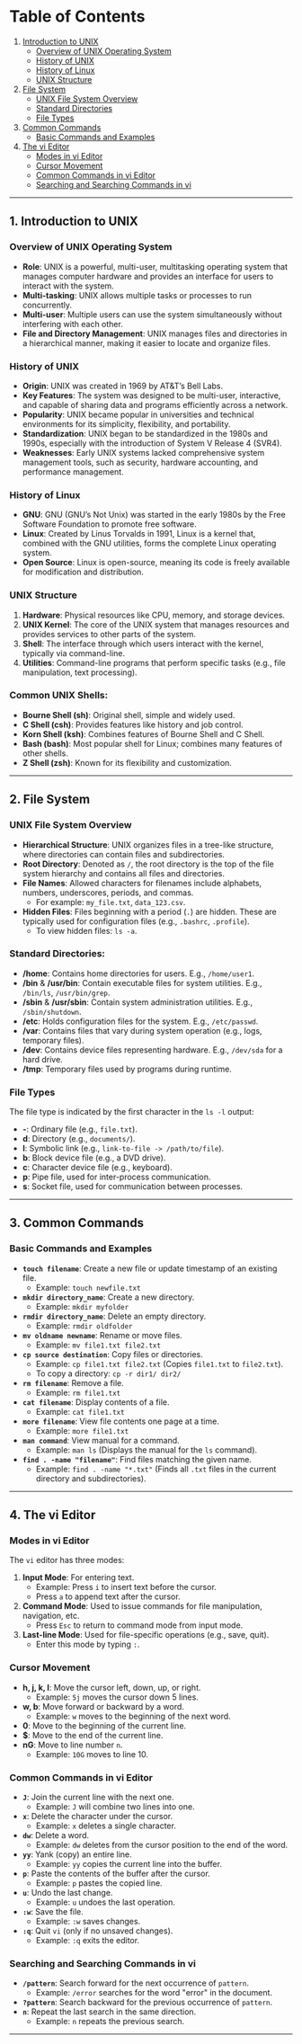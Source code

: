 # Table of Contents
1. [Introduction to UNIX](#introduction-to-unix)
   - [Overview of UNIX Operating System](#overview-of-unix-operating-system)
   - [History of UNIX](#history-of-unix)
   - [History of Linux](#history-of-linux)
   - [UNIX Structure](#unix-structure)
2. [File System](#file-system)
   - [UNIX File System Overview](#unix-file-system-overview)
   - [Standard Directories](#standard-directories)
   - [File Types](#file-types)
3. [Common Commands](#common-commands)
   - [Basic Commands and Examples](#basic-commands-and-examples)
4. [The vi Editor](#the-vi-editor)
   - [Modes in vi Editor](#modes-in-vi-editor)
   - [Cursor Movement](#cursor-movement)
   - [Common Commands in vi Editor](#common-commands-in-vi-editor)
   - [Searching and Searching Commands in vi](#searching-and-searching-commands-in-vi)

---

## 1. Introduction to UNIX

### Overview of UNIX Operating System
- **Role**: UNIX is a powerful, multi-user, multitasking operating system that manages computer hardware and provides an interface for users to interact with the system.
- **Multi-tasking**: UNIX allows multiple tasks or processes to run concurrently.
- **Multi-user**: Multiple users can use the system simultaneously without interfering with each other.
- **File and Directory Management**: UNIX manages files and directories in a hierarchical manner, making it easier to locate and organize files.

### History of UNIX
- **Origin**: UNIX was created in 1969 by AT&T’s Bell Labs.
- **Key Features**: The system was designed to be multi-user, interactive, and capable of sharing data and programs efficiently across a network.
- **Popularity**: UNIX became popular in universities and technical environments for its simplicity, flexibility, and portability.
- **Standardization**: UNIX began to be standardized in the 1980s and 1990s, especially with the introduction of System V Release 4 (SVR4).
- **Weaknesses**: Early UNIX systems lacked comprehensive system management tools, such as security, hardware accounting, and performance management.

### History of Linux
- **GNU**: GNU (GNU’s Not Unix) was started in the early 1980s by the Free Software Foundation to promote free software.
- **Linux**: Created by Linus Torvalds in 1991, Linux is a kernel that, combined with the GNU utilities, forms the complete Linux operating system.
- **Open Source**: Linux is open-source, meaning its code is freely available for modification and distribution.

### UNIX Structure
1. **Hardware**: Physical resources like CPU, memory, and storage devices.
2. **UNIX Kernel**: The core of the UNIX system that manages resources and provides services to other parts of the system.
3. **Shell**: The interface through which users interact with the kernel, typically via command-line.
4. **Utilities**: Command-line programs that perform specific tasks (e.g., file manipulation, text processing).

### Common UNIX Shells:
- **Bourne Shell (sh)**: Original shell, simple and widely used.
- **C Shell (csh)**: Provides features like history and job control.
- **Korn Shell (ksh)**: Combines features of Bourne Shell and C Shell.
- **Bash (bash)**: Most popular shell for Linux; combines many features of other shells.
- **Z Shell (zsh)**: Known for its flexibility and customization.

---

## 2. File System

### UNIX File System Overview
- **Hierarchical Structure**: UNIX organizes files in a tree-like structure, where directories can contain files and subdirectories.
- **Root Directory**: Denoted as `/`, the root directory is the top of the file system hierarchy and contains all files and directories.
- **File Names**: Allowed characters for filenames include alphabets, numbers, underscores, periods, and commas. 
    - For example: `my_file.txt`, `data_123.csv`.
- **Hidden Files**: Files beginning with a period (`.`) are hidden. These are typically used for configuration files (e.g., `.bashrc`, `.profile`).
    - To view hidden files: `ls -a`.

### Standard Directories:
- **/home**: Contains home directories for users. E.g., `/home/user1`.
- **/bin** & **/usr/bin**: Contain executable files for system utilities. E.g., `/bin/ls`, `/usr/bin/grep`.
- **/sbin** & **/usr/sbin**: Contain system administration utilities. E.g., `/sbin/shutdown`.
- **/etc**: Holds configuration files for the system. E.g., `/etc/passwd`.
- **/var**: Contains files that vary during system operation (e.g., logs, temporary files).
- **/dev**: Contains device files representing hardware. E.g., `/dev/sda` for a hard drive.
- **/tmp**: Temporary files used by programs during runtime. 

### File Types
The file type is indicated by the first character in the `ls -l` output:
- **-**: Ordinary file (e.g., `file.txt`).
- **d**: Directory (e.g., `documents/`).
- **l**: Symbolic link (e.g., `link-to-file -> /path/to/file`).
- **b**: Block device file (e.g., a DVD drive).
- **c**: Character device file (e.g., keyboard).
- **p**: Pipe file, used for inter-process communication.
- **s**: Socket file, used for communication between processes.

---

## 3. Common Commands

### Basic Commands and Examples
- **`touch filename`**: Create a new file or update timestamp of an existing file.
  - Example: `touch newfile.txt`
- **`mkdir directory_name`**: Create a new directory.
  - Example: `mkdir myfolder`
- **`rmdir directory_name`**: Delete an empty directory.
  - Example: `rmdir oldfolder`
- **`mv oldname newname`**: Rename or move files.
  - Example: `mv file1.txt file2.txt`
- **`cp source destination`**: Copy files or directories.
  - Example: `cp file1.txt file2.txt` (Copies `file1.txt` to `file2.txt`).
  - To copy a directory: `cp -r dir1/ dir2/`
- **`rm filename`**: Remove a file.
  - Example: `rm file1.txt`
- **`cat filename`**: Display contents of a file.
  - Example: `cat file1.txt`
- **`more filename`**: View file contents one page at a time.
  - Example: `more file1.txt`
- **`man command`**: View manual for a command.
  - Example: `man ls` (Displays the manual for the `ls` command).
- **`find . -name "filename"`**: Find files matching the given name.
  - Example: `find . -name "*.txt"` (Finds all `.txt` files in the current directory and subdirectories).
  
---

## 4. The vi Editor

### Modes in vi Editor
The `vi` editor has three modes:
1. **Input Mode**: For entering text.
   - Example: Press `i` to insert text before the cursor.
   - Press `a` to append text after the cursor.
2. **Command Mode**: Used to issue commands for file manipulation, navigation, etc.
   - Press `Esc` to return to command mode from input mode.
3. **Last-line Mode**: Used for file-specific operations (e.g., save, quit).
   - Enter this mode by typing `:`.

### Cursor Movement
- **h, j, k, l**: Move the cursor left, down, up, or right.
  - Example: `5j` moves the cursor down 5 lines.
- **w, b**: Move forward or backward by a word.
  - Example: `w` moves to the beginning of the next word.
- **0**: Move to the beginning of the current line.
- **$**: Move to the end of the current line.
- **nG**: Move to line number `n`.
  - Example: `10G` moves to line 10.

### Common Commands in vi Editor
- **`J`**: Join the current line with the next one.
  - Example: `J` will combine two lines into one.
- **`x`**: Delete the character under the cursor.
  - Example: `x` deletes a single character.
- **`dw`**: Delete a word.
  - Example: `dw` deletes from the cursor position to the end of the word.
- **`yy`**: Yank (copy) an entire line.
  - Example: `yy` copies the current line into the buffer.
- **`p`**: Paste the contents of the buffer after the cursor.
  - Example: `p` pastes the copied line.
- **`u`**: Undo the last change.
  - Example: `u` undoes the last operation.
- **`:w`**: Save the file.
  - Example: `:w` saves changes.
- **`:q`**: Quit `vi` (only if no unsaved changes).
  - Example: `:q` exits the editor.

### Searching and Searching Commands in vi
- **`/pattern`**: Search forward for the next occurrence of `pattern`.
  - Example: `/error` searches for the word "error" in the document.
- **`?pattern`**: Search backward for the previous occurrence of `pattern`.
- **`n`**: Repeat the last search in the same direction.
  - Example: `n` repeats the previous search.

---
